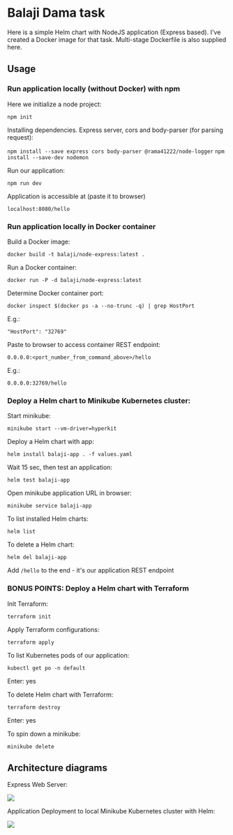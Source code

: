 # Balaji Dama task

Here is a simple Helm chart with NodeJS application (Express based).
I've created a Docker image for that task.
Multi-stage Dockerfile is also supplied here.

## Usage

### Run application locally (without Docker) with npm

Here we initialize a node project:

```npm init```

Installing dependencies. Express server, cors and body-parser (for parsing request):

```npm install --save express cors body-parser @rama41222/node-logger```
```npm install --save-dev nodemon```


Run our application:

```npm run dev```

Application is accessible at (paste it to browser)

```localhost:8080/hello```

### Run application locally in Docker container

Build a Docker image:

```docker build -t balaji/node-express:latest .```

Run a Docker container:

```docker run -P -d balaji/node-express:latest```

Determine Docker container port:

```docker inspect $(docker ps -a --no-trunc -q) | grep HostPort```

E.g.:

```"HostPort": "32769"```

Paste to browser to access container REST endpoint:

```0.0.0.0:<port_number_from_command_above>/hello```

E.g.:

```0.0.0.0:32769/hello```

### Deploy a Helm chart to Minikube Kubernetes cluster:

Start minikube:

```minikube start --vm-driver=hyperkit```

Deploy a Helm chart with app:

```helm install balaji-app . -f values.yaml```

Wait 15 sec, then test an application:

```helm test balaji-app```

Open minikube application URL in browser:

```minikube service balaji-app```

To list installed Helm charts:

```helm list```

To delete a Helm chart:

```helm del balaji-app```

Add `/hello` to the end - it's our application REST endpoint

### BONUS POINTS: Deploy a Helm chart with Terraform

Init Terraform:

```terraform init```

Apply Terraform configurations:

```terraform apply```

To list Kubernetes pods of our application:

```kubectl get po -n default```

Enter: yes

To delete Helm chart with Terraform:

```terraform destroy```

Enter: yes

To spin down a minikube:

```minikube delete```


## Architecture diagrams
Express Web Server:

![](assets/express.png)

Application Deployment to local Minikube Kubernetes cluster with Helm:

![](assets/helm.png)
